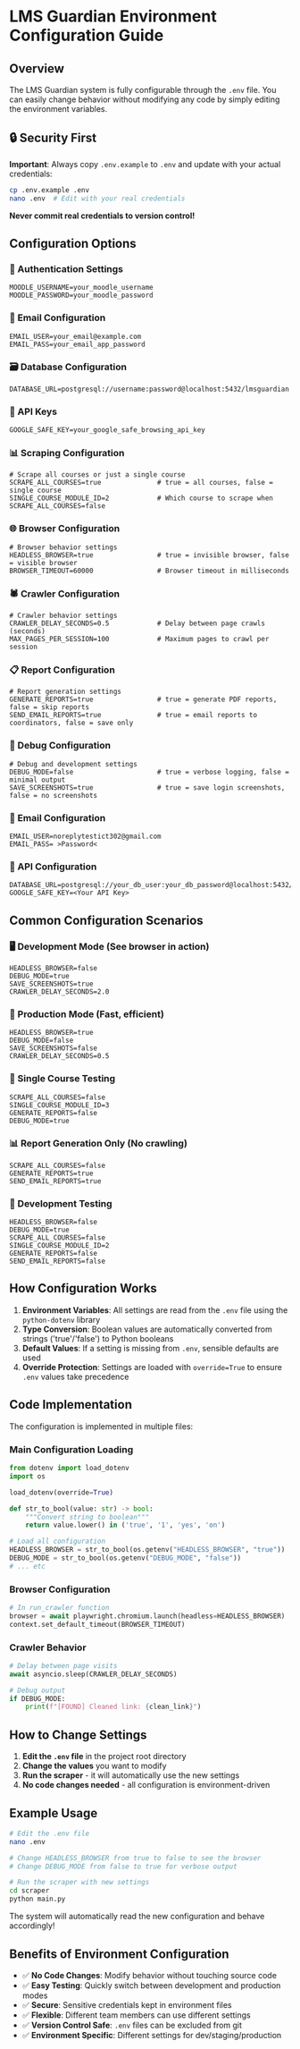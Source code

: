 # LMS Guardian Environment Configuration Guide

## Overview

The LMS Guardian system is fully configurable through the `.env` file. You can easily change behavior without modifying any code by simply editing the environment variables.

## 🔒 Security First

**Important**: Always copy `.env.example` to `.env` and update with your actual credentials:

```bash
cp .env.example .env
nano .env  # Edit with your real credentials
```

**Never commit real credentials to version control!**

## Configuration Options

### 🔐 Authentication Settings
```env
MOODLE_USERNAME=your_moodle_username
MOODLE_PASSWORD=your_moodle_password
```

### 📧 Email Configuration
```env
EMAIL_USER=your_email@example.com
EMAIL_PASS=your_email_app_password
```

### 🗃️ Database Configuration
```env
DATABASE_URL=postgresql://username:password@localhost:5432/lmsguardian
```

### 🔑 API Keys
```env
GOOGLE_SAFE_KEY=your_google_safe_browsing_api_key
```

### 📊 Scraping Configuration
```env
# Scrape all courses or just a single course
SCRAPE_ALL_COURSES=true              # true = all courses, false = single course
SINGLE_COURSE_MODULE_ID=2            # Which course to scrape when SCRAPE_ALL_COURSES=false
```

### 🌐 Browser Configuration
```env
# Browser behavior settings
HEADLESS_BROWSER=true                # true = invisible browser, false = visible browser
BROWSER_TIMEOUT=60000                # Browser timeout in milliseconds
```

### 🕷️ Crawler Configuration
```env
# Crawler behavior settings
CRAWLER_DELAY_SECONDS=0.5            # Delay between page crawls (seconds)
MAX_PAGES_PER_SESSION=100            # Maximum pages to crawl per session
```

### 📋 Report Configuration
```env
# Report generation settings
GENERATE_REPORTS=true                # true = generate PDF reports, false = skip reports
SEND_EMAIL_REPORTS=true              # true = email reports to coordinators, false = save only
```

### 🐛 Debug Configuration
```env
# Debug and development settings
DEBUG_MODE=false                     # true = verbose logging, false = minimal output
SAVE_SCREENSHOTS=true                # true = save login screenshots, false = no screenshots
```

### 📧 Email Configuration
```env
EMAIL_USER=noreplytestict302@gmail.com
EMAIL_PASS= >Password<
```

### 🔗 API Configuration
```env
DATABASE_URL=postgresql://your_db_user:your_db_password@localhost:5432/your_db
GOOGLE_SAFE_KEY=<Your API Key>
```

## Common Configuration Scenarios

### 🖥️ Development Mode (See browser in action)
```env
HEADLESS_BROWSER=false
DEBUG_MODE=true
SAVE_SCREENSHOTS=true
CRAWLER_DELAY_SECONDS=2.0
```

### 🚀 Production Mode (Fast, efficient)
```env
HEADLESS_BROWSER=true
DEBUG_MODE=false
SAVE_SCREENSHOTS=false
CRAWLER_DELAY_SECONDS=0.5
```

### 🎯 Single Course Testing
```env
SCRAPE_ALL_COURSES=false
SINGLE_COURSE_MODULE_ID=3
GENERATE_REPORTS=false
DEBUG_MODE=true
```

### 📊 Report Generation Only (No crawling)
```env
SCRAPE_ALL_COURSES=false
GENERATE_REPORTS=true
SEND_EMAIL_REPORTS=true
```

### 🔧 Development Testing
```env
HEADLESS_BROWSER=false
DEBUG_MODE=true
SCRAPE_ALL_COURSES=false
SINGLE_COURSE_MODULE_ID=2
GENERATE_REPORTS=false
SEND_EMAIL_REPORTS=false
```

## How Configuration Works

1. **Environment Variables**: All settings are read from the `.env` file using the `python-dotenv` library
2. **Type Conversion**: Boolean values are automatically converted from strings ('true'/'false') to Python booleans
3. **Default Values**: If a setting is missing from `.env`, sensible defaults are used
4. **Override Protection**: Settings are loaded with `override=True` to ensure `.env` values take precedence

## Code Implementation

The configuration is implemented in multiple files:

### Main Configuration Loading
```python
from dotenv import load_dotenv
import os

load_dotenv(override=True)

def str_to_bool(value: str) -> bool:
    """Convert string to boolean"""
    return value.lower() in ('true', '1', 'yes', 'on')

# Load all configuration
HEADLESS_BROWSER = str_to_bool(os.getenv("HEADLESS_BROWSER", "true"))
DEBUG_MODE = str_to_bool(os.getenv("DEBUG_MODE", "false"))
# ... etc
```

### Browser Configuration
```python
# In run_crawler function
browser = await playwright.chromium.launch(headless=HEADLESS_BROWSER)
context.set_default_timeout(BROWSER_TIMEOUT)
```

### Crawler Behavior
```python
# Delay between page visits
await asyncio.sleep(CRAWLER_DELAY_SECONDS)

# Debug output
if DEBUG_MODE:
    print(f"[FOUND] Cleaned link: {clean_link}")
```

## How to Change Settings

1. **Edit the `.env` file** in the project root directory
2. **Change the values** you want to modify
3. **Run the scraper** - it will automatically use the new settings
4. **No code changes needed** - all configuration is environment-driven

## Example Usage

```bash
# Edit the .env file
nano .env

# Change HEADLESS_BROWSER from true to false to see the browser
# Change DEBUG_MODE from false to true for verbose output

# Run the scraper with new settings
cd scraper
python main.py
```

The system will automatically read the new configuration and behave accordingly!

## Benefits of Environment Configuration

- ✅ **No Code Changes**: Modify behavior without touching source code
- ✅ **Easy Testing**: Quickly switch between development and production modes
- ✅ **Secure**: Sensitive credentials kept in environment files
- ✅ **Flexible**: Different team members can use different settings
- ✅ **Version Control Safe**: `.env` files can be excluded from git
- ✅ **Environment Specific**: Different settings for dev/staging/production
